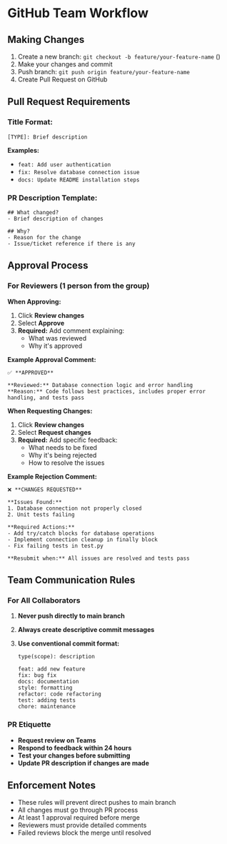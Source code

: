 # GitHub Team Workflow

## Making Changes

1. Create a new branch: `git checkout -b feature/your-feature-name` ()
2. Make your changes and commit
3. Push branch: `git push origin feature/your-feature-name`
4. Create Pull Request on GitHub

## Pull Request Requirements

### Title Format:

`[TYPE]: Brief description`

**Examples:**

- `feat: Add user authentication`
- `fix: Resolve database connection issue`
- `docs: Update README installation steps`

### PR Description Template:

```
## What changed?
- Brief description of changes

## Why?
- Reason for the change
- Issue/ticket reference if there is any
```

## Approval Process

### For Reviewers (1 person from the group)

**When Approving:**

1. Click **Review changes**
2. Select **Approve**
3. **Required:** Add comment explaining:
   - What was reviewed
   - Why it's approved

**Example Approval Comment:**

```
✅ **APPROVED**

**Reviewed:** Database connection logic and error handling
**Reason:** Code follows best practices, includes proper error handling, and tests pass
```

**When Requesting Changes:**

1. Click **Review changes**
2. Select **Request changes**
3. **Required:** Add specific feedback:
   - What needs to be fixed
   - Why it's being rejected
   - How to resolve the issues

**Example Rejection Comment:**

```
❌ **CHANGES REQUESTED**

**Issues Found:**
1. Database connection not properly closed
2. Unit tests failing

**Required Actions:**
- Add try/catch blocks for database operations
- Implement connection cleanup in finally block
- Fix failing tests in test.py

**Resubmit when:** All issues are resolved and tests pass
```


## Team Communication Rules

### For All Collaborators

1. **Never push directly to main branch**
2. **Always create descriptive commit messages**
3. **Use conventional commit format:**

   ```
   type(scope): description

   feat: add new feature
   fix: bug fix
   docs: documentation
   style: formatting
   refactor: code refactoring
   test: adding tests
   chore: maintenance
   ```

### PR Etiquette

- **Request review on Teams**
- **Respond to feedback within 24 hours**
- **Test your changes before submitting**
- **Update PR description if changes are made**

## Enforcement Notes

- These rules will prevent direct pushes to main branch
- All changes must go through PR process
- At least 1 approval required before merge
- Reviewers must provide detailed comments
- Failed reviews block the merge until resolved
